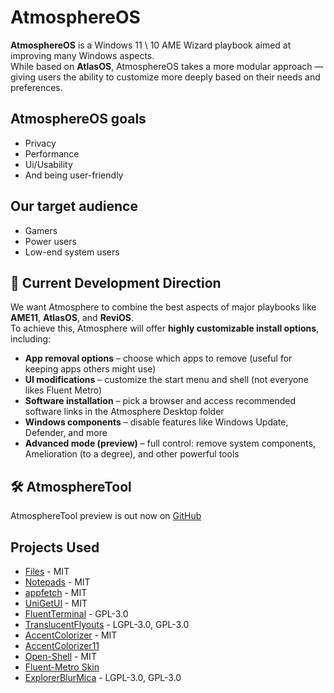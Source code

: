 # AtmosphereOS
**AtmosphereOS** is a Windows 11 \ 10 AME Wizard playbook aimed at improving many Windows aspects.<br>
While based on **AtlasOS**, AtmosphereOS takes a more modular approach — giving users the ability to customize more deeply based on their needs and preferences.

## AtmosphereOS goals
 - Privacy
 - Performance
 - Ui/Usability
 - And being user-friendly

## Our target audience
 - Gamers
 - Power users
 - Low-end system users

## 🚧 Current Development Direction

We want Atmosphere to combine the best aspects of major playbooks like **AME11**, **AtlasOS**, and **ReviOS**.  
To achieve this, Atmosphere will offer **highly customizable install options**, including:

- **App removal options** – choose which apps to remove (useful for keeping apps others might use)
- **UI modifications** – customize the start menu and shell (not everyone likes Fluent Metro)
- **Software installation** – pick a browser and access recommended software links in the Atmosphere Desktop folder
- **Windows components** – disable features like Windows Update, Defender, and more
- **Advanced mode (preview)** – full control: remove system components, Amelioration (to a degree), and other powerful tools

## 🛠️ AtmosphereTool

AtmosphereTool preview is out now on [GitHub](https://github.com/Goldendraggon/AtmosphereTool)

## Projects Used

- [Files](https://github.com/files-community/Files) - MIT
- [Notepads](https://github.com/0x7c13/Notepads) - MIT
- [appfetch](https://github.com/Ameliorated-LLC/appfetch) - MIT
- [UniGetUI](https://github.com/marticliment/UniGetUI) - MIT
- [FluentTerminal](https://github.com/felixse/FluentTerminal) - GPL-3.0
- [TranslucentFlyouts](https://github.com/ALTaleX531/TranslucentFlyouts) - LGPL-3.0, GPL-3.0
- [AccentColorizer](https://github.com/krlvm/AccentColorizer) - MIT
- [AccentColorizer11](https://github.com/krlvm/AccentColorizer-E11)
- [Open-Shell](https://github.com/Open-Shell/Open-Shell-Menu) - MIT
- [Fluent-Metro Skin](https://github.com/bonzibudd/Fluent-Metro)
- [ExplorerBlurMica](https://github.com/Maplespe/ExplorerBlurMica) - LGPL-3.0, GPL-3.0